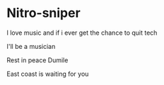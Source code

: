 # Nitro-sniper

I love music and if i ever get the chance to quit tech

I'll be a musician

Rest in peace Dumile

East coast is waiting for you
